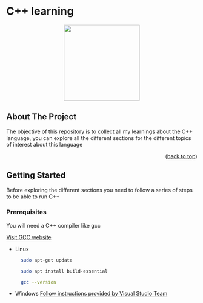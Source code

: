 # C++ learning

<p align="center"><a href="https://github.com/egonzalezt/Cpp-Learning" target="_blank"><img src="https://upload.wikimedia.org/wikipedia/commons/1/18/ISO_C%2B%2B_Logo.svg" width="200"></a></p>


## About The Project

The objective of this repository is to collect all my learnings about the C++ language, you can explore all the different sections for the different topics of interest about this language

<p align="right">(<a href="#top">back to top</a>)</p>

<!-- GETTING STARTED -->
## Getting Started

Before exploring the different sections you need to follow a series of steps to be able to run C++

### Prerequisites

You will need a C++ compiler like gcc

[Visit GCC website](https://gcc.gnu.org/)


* Linux
  ```bash
    sudo apt-get update

    sudo apt install build-essential

    gcc --version

  ```

* Windows
  [Follow instructions provided by Visual Studio Team](https://code.visualstudio.com/docs/cpp/config-mingw)